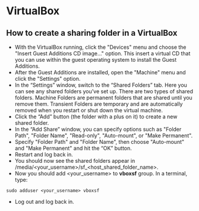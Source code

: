 # VirtualBox

## How to create a sharing folder in a VirtualBox

- With the VirtualBox running, click the "Devices" menu and choose the "Insert Guest Additions CD image..." option. This insert a virtual CD that you can use within the guest operating system to install the Guest Additions.
- After the Guest Additions are installed, open the "Machine" menu and click the "Settings" option.
- In the “Settings” window, switch to the “Shared Folders” tab. Here you can see any shared folders you’ve set up. There are two types of shared folders. Machine Folders are permanent folders that are shared until you remove them. Transient Folders are temporary and are automatically removed when you restart or shut down the virtual machine.
- Click the “Add” button (the folder with a plus on it) to create a new shared folder.
- In the “Add Share” window, you can specify options such as "Folder Path", "Folder Name", "Read-only", "Auto-mount", or "Make Permanent".
- Specify "Folder Path" and "Folder Name", then choose "Auto-mount" and "Make Permanent" and hit the “OK” button.
- Restart and log back in.
- You should now see the shared folders appear in /media/<your_username>/sf_<host_shared_folder_name>.
- Now you should add <your_username> to **vboxsf** group. In a terminal, type:

`sudo adduser <your_username> vboxsf`

- Log out and log back in.
